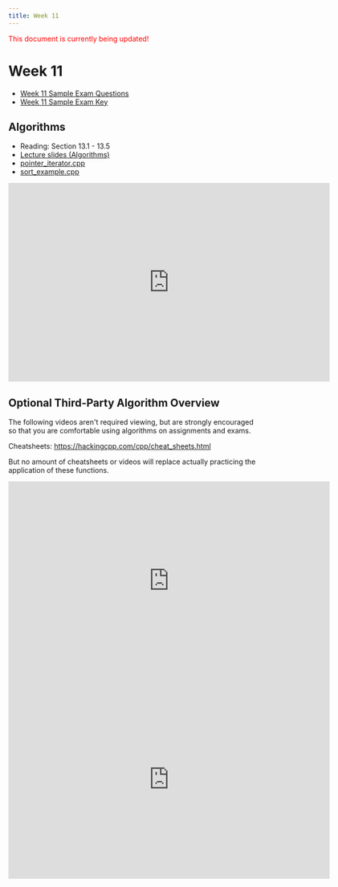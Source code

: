 ```yaml
---
title: Week 11
---
```


<span style="color:red">This document is currently being updated!</span>


# Week 11
* [Week 11 Sample Exam Questions](SampleExams/Week11_Sample_Questions.pdf)
* [Week 11 Sample Exam Key](SampleExams/Week11_Sample_Key.pdf) 


## Algorithms
* Reading: Section 13.1 - 13.5
* [Lecture slides (Algorithms)](https://docs.google.com/presentation/d/1v-s_qkI3ttwOIgvIA9aZ2_5ulvhqEzQS31B5AQ4y-28/edit?usp=sharing)
* [pointer_iterator.cpp](week11/pointer_iterator.cpp)
* [sort_example.cpp](week11/sort_example.cpp)

<div align="center">
<iframe id="kaltura_player" src="https://cdnapisec.kaltura.com/p/811482/sp/81148200/embedIframeJs/uiconf_id/27551951/partner_id/811482?iframeembed=true&playerId=kaltura_player&entry_id=1_6gpm05ft&flashvars[streamerType]=auto&amp;flashvars[localizationCode]=en&amp;flashvars[sideBarContainer.plugin]=true&amp;flashvars[sideBarContainer.position]=left&amp;flashvars[sideBarContainer.clickToClose]=true&amp;flashvars[chapters.plugin]=true&amp;flashvars[chapters.layout]=vertical&amp;flashvars[chapters.thumbnailRotator]=false&amp;flashvars[streamSelector.plugin]=true&amp;flashvars[EmbedPlayer.SpinnerTarget]=videoHolder&amp;flashvars[dualScreen.plugin]=true&amp;flashvars[hotspots.plugin]=1&amp;flashvars[Kaltura.addCrossoriginToIframe]=true&amp;&wid=1_x63a3qex" width="640" height="396" allowfullscreen webkitallowfullscreen mozAllowFullScreen allow="autoplay *; fullscreen *; encrypted-media *" sandbox="allow-downloads allow-forms allow-same-origin allow-scripts allow-top-navigation allow-pointer-lock allow-popups allow-modals allow-orientation-lock allow-popups-to-escape-sandbox allow-presentation allow-top-navigation-by-user-activation" frameborder="0" title="CSE 232 - Algorithms"></iframe>
</div>




## Optional Third-Party Algorithm Overview

The following videos aren't required viewing, but are strongly encouraged so that you are comfortable using algorithms on assignments and exams.

Cheatsheets: <https://hackingcpp.com/cpp/cheat_sheets.html>

But no amount of cheatsheets or videos will replace actually practicing the application of these functions.

<div align="center">
<iframe id="kaltura_player" src="https://cdnapisec.kaltura.com/p/811482/sp/81148200/embedIframeJs/uiconf_id/27551951/partner_id/811482?iframeembed=true&playerId=kaltura_player&entry_id=1_cyidji7q&flashvars[streamerType]=auto&amp;flashvars[localizationCode]=en&amp;flashvars[hotspots.plugin]=1&amp;flashvars[forceMobileHTML5]=true&amp;flashvars[scrubber.sliderPreview]=false&amp;flashvars[Kaltura.addCrossoriginToIframe]=true&amp;&wid=1_9q5fzu51" width="640" height="396" allowfullscreen webkitallowfullscreen mozAllowFullScreen allow="autoplay *; fullscreen *; encrypted-media *" sandbox="allow-downloads allow-forms allow-same-origin allow-scripts allow-top-navigation allow-pointer-lock allow-popups allow-modals allow-orientation-lock allow-popups-to-escape-sandbox allow-presentation allow-top-navigation-by-user-activation" frameborder="0" title="CppCon 2018: Jonathan Boccara “105 STL Algorithms in Less Than an Hour”"></iframe>
</div>


<div align="center">
<iframe id="kaltura_player" src="https://cdnapisec.kaltura.com/p/811482/sp/81148200/embedIframeJs/uiconf_id/27551951/partner_id/811482?iframeembed=true&playerId=kaltura_player&entry_id=1_vcdk4y2l&flashvars[streamerType]=auto&amp;flashvars[localizationCode]=en&amp;flashvars[hotspots.plugin]=1&amp;flashvars[forceMobileHTML5]=true&amp;flashvars[scrubber.sliderPreview]=false&amp;flashvars[Kaltura.addCrossoriginToIframe]=true&amp;&wid=1_wcsn86dw" width="640" height="396" allowfullscreen webkitallowfullscreen mozAllowFullScreen allow="autoplay *; fullscreen *; encrypted-media *" sandbox="allow-downloads allow-forms allow-same-origin allow-scripts allow-top-navigation allow-pointer-lock allow-popups allow-modals allow-orientation-lock allow-popups-to-escape-sandbox allow-presentation allow-top-navigation-by-user-activation" frameborder="0" title="Back to Basics: (Range) Algorithms in C++ - Klaus Iglberger - CppCon 2023"></iframe>
</div>